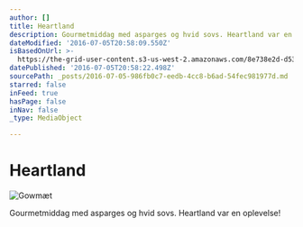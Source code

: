 ```yaml
---
author: []
title: Heartland
description: Gourmetmiddag med asparges og hvid sovs. Heartland var en oplevelse!
dateModified: '2016-07-05T20:58:09.550Z'
isBasedOnUrl: >-
  https://the-grid-user-content.s3-us-west-2.amazonaws.com/8e738e2d-d53d-459a-9a4d-2f96a4d2ec61.jpg
datePublished: '2016-07-05T20:58:22.498Z'
sourcePath: _posts/2016-07-05-986fb0c7-eedb-4cc8-b6ad-54fec981977d.md
starred: false
inFeed: true
hasPage: false
inNav: false
_type: MediaObject

---
```

# Heartland
![Gowmæt](https://imgflo.herokuapp.com/graph/vahj1ThiexotieMo/e4d099415bb56684e74509fb762af306/croprotate.jpg?cropheight=960&cropwidth=1280&degrees=-180&input=https%3A%2F%2Fthe-grid-user-content.s3-us-west-2.amazonaws.com%2F8e738e2d-d53d-459a-9a4d-2f96a4d2ec61.jpg&x=0&y=0)

Gourmetmiddag med asparges og hvid sovs. Heartland var en oplevelse!